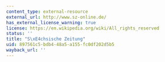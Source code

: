 ```yaml
---
content_type: external-resource
external_url: http://www.sz-online.de/
has_external_license_warning: true
license: https://en.wikipedia.org/wiki/All_rights_reserved
status: ''
title: "S\xE4chsische Zeitung"
uid: 897561c5-bdb4-48a5-a155-fc0df202d5b5
wayback_url: ''
---
```

